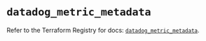 # `datadog_metric_metadata`

Refer to the Terraform Registry for docs: [`datadog_metric_metadata`](https://registry.terraform.io/providers/datadog/datadog/3.75.0/docs/resources/metric_metadata).
